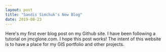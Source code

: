 ```yaml
---
layout: post
title: "Sandis Simchuk's New Blog"
date: 2019-08-23
---
```


Here's my first ever blog post on my Github site. I have been following a tutorial on jmcglone.com. I hope this post works! The intent of this website is to have a place for my GIS portfolio and other projects.
